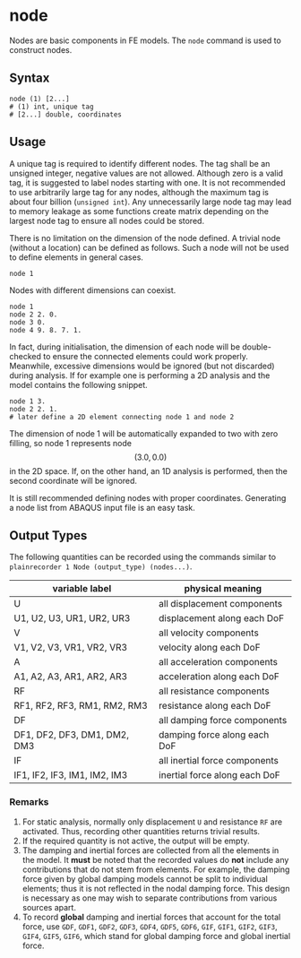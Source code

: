 # node

Nodes are basic components in FE models. The `node` command is used to construct nodes.

## Syntax

```
node (1) [2...]
# (1) int, unique tag
# [2...] double, coordinates
```

## Usage

A unique tag is required to identify different nodes. The tag shall be an unsigned integer, negative values are not
allowed. Although zero is a valid tag, it is suggested to label nodes starting with one. It is not recommended to use
arbitrarily large tag for any nodes, although the maximum tag is about four billion (`unsigned int`). Any unnecessarily
large node tag may lead to memory leakage as some functions create matrix depending on the largest node tag to ensure
all nodes could be stored.

There is no limitation on the dimension of the node defined.
A trivial node (without a location) can be defined as follows.
Such a node will not be used to define elements in general cases.

```
node 1
```

Nodes with different dimensions can coexist.

```
node 1
node 2 2. 0.
node 3 0.
node 4 9. 8. 7. 1.
```

In fact, during initialisation, the dimension of each node will be double-checked to ensure the connected elements could
work properly. Meanwhile, excessive dimensions would be ignored (but not discarded) during analysis. If for example one
is performing a 2D analysis and the model contains the following snippet.

```
node 1 3.
node 2 2. 1.
# later define a 2D element connecting node 1 and node 2
```

The dimension of node 1 will be automatically expanded to two with zero filling,
so node 1 represents node $$(3.0,0.0)$$ in the 2D space.
If, on the other hand, an 1D analysis is performed, then the second coordinate will be ignored.

It is still recommended defining nodes with proper coordinates. Generating a node list from ABAQUS input file is an easy
task.

## Output Types

The following quantities can be recorded using the commands similar to `plainrecorder 1 Node (output_type) (nodes...)`.


| variable label               | physical meaning              |
|------------------------------|-------------------------------|
| U                            | all displacement components   |
| U1, U2, U3, UR1, UR2, UR3    | displacement along each DoF   |
| V                            | all velocity components       |
| V1, V2, V3, VR1, VR2, VR3    | velocity along each DoF       |
| A                            | all acceleration components   |
| A1, A2, A3, AR1, AR2, AR3    | acceleration along each DoF   |
| RF                           | all resistance components     |
| RF1, RF2, RF3, RM1, RM2, RM3 | resistance along each DoF     |
| DF                           | all damping force components  |
| DF1, DF2, DF3, DM1, DM2, DM3 | damping force along each DoF  |
| IF                           | all inertial force components |
| IF1, IF2, IF3, IM1, IM2, IM3 | inertial force along each DoF |

### Remarks

1. For static analysis, normally only displacement `U` and resistance `RF` are activated. Thus, recording other 
   quantities returns trivial results.
2. If the required quantity is not active, the output will be empty.
3. The damping and inertial forces are collected from all the elements in the model. It **must** be noted that the 
   recorded values do **not** include any contributions that do not stem from elements. For example, the damping 
   force given by global damping models cannot be split to individual elements; thus it is not reflected in the 
   nodal damping force. This design is necessary as one may wish to separate contributions from various sources apart.
4. To record **global** damping and inertial forces that account for the total force, use `GDF`, `GDF1`, `GDF2`, 
   `GDF3`, `GDF4`, `GDF5`, `GDF6`, `GIF`, `GIF1`, `GIF2`, `GIF3`, `GIF4`, `GIF5`, `GIF6`, which stand for global 
   damping force and global inertial force.

